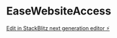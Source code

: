 # EaseWebsiteAccess

[Edit in StackBlitz next generation editor ⚡️](https://stackblitz.com/~/github.com/FredLiSTW/EaseWebsiteAccess)